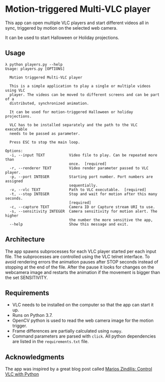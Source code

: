 # Motion-triggered Multi-VLC player

This app can open multiple VLC players and start different videos all in sync, 
triggered by motion on the selected web camera.

It can be used to start Halloween or Holiday projections.

## Usage
```shell
λ python players.py --help
Usage: players.py [OPTIONS]

  Motion triggered Multi-VLC player

  This is a simple application to play a single or multiple videos using VLC
  player. The videos can be moved to different screens and can be part of a
  distributed, synchronized animation.

  It can be used for motion-triggered Halloween or holiday projections.

  VLC has to be installed separately and the path to the VLC executable
  needs to be passed as parameter.
  
  Press ESC to stop the main loop.

Options:
  -i, --input TEXT           Video file to play. Can be repeated more than
                             once.  [required]
  -r, --renderer TEXT        Video render parameter passed to VLC player.
  -p, --port INTEGER         Starting port number. Port numbers are assigned
                             sequentially.
  -v, --vlc TEXT             Path to VLC executable.  [required]
  -t, --stop INTEGER         Stop and wait for motion after this many seconds.
                             [required]
  -c, --capture TEXT         Camera ID or Capture stream URI to use.
  -s, --sensitivity INTEGER  Camera sensitivity for motion alert. The higher
                             the number the more sensitive the app,
  --help                     Show this message and exit.
```

## Architecture

The app spawns subprocesses for each VLC player started per each input file. 
The subprocesses are controlled using the VLC telnet interface. 
To avoid rendering errors the animation pauses after STOP seconds instead of stopping at the end of the file.
After the pause it looks for changes on the webcamera image and restarts the animation if the movement is
 bigger than the set SENSITIVITY.
 
## Requirements

- VLC needs to be installed on the computer so that the app can start it up.
- Runs on Python 3.7.
- OpenCV python is used to read the web camera image for the motion trigger.
- Frame differences are partially calculated using `numpy`.
- Command parameters are parsed with `click`.
All python dependencies are listed in the `requirements.txt` file.

## Acknowledgments

The app was inspired by a great blog post called [Marios Zindilis: Control VLC with Python](https://zindilis.com/blog/2016/10/23/control-vlc-with-python.html)
 
 